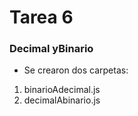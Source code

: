 # Tarea 6
### Decimal yBinario
- Se crearon dos carpetas:
1. binarioAdecimal.js
2. decimalAbinario.js
